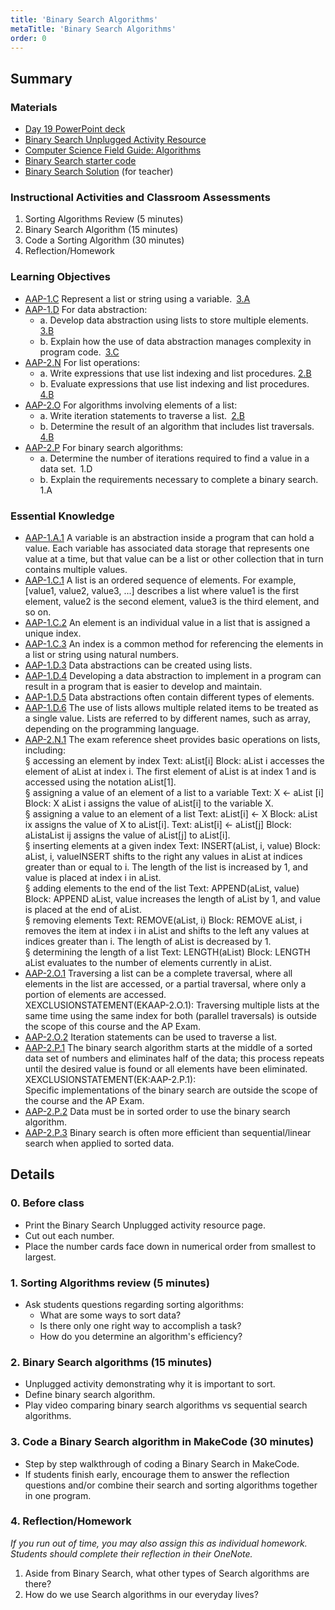 ```yaml
---
title: 'Binary Search Algorithms'
metaTitle: 'Binary Search Algorithms'
order: 0
---
```


## Summary

### Materials

* [Day 19 PowerPoint deck]()
* [Binary Search Unplugged Activity Resource]()
* [Computer Science Field Guide: Algorithms]()
* [Binary Search starter code]()
* [Binary Search Solution]() (for teacher)

### Instructional Activities and Classroom Assessments

1. Sorting Algorithms Review (5 minutes)
2. Binary Search Algorithm (15 minutes)
3. Code a Sorting Algorithm (30 minutes)
4. Reflection/Homework

### Learning Objectives 

* [AAP-1.C]() Represent a list or string using a variable. [3.A]()
* [AAP-1.D]() For data abstraction:
    * a. Develop data abstraction using lists to store multiple elements. [3.B]()
    * b. Explain how the use of data abstraction manages complexity in program code. [3.C]()
* [AAP-2.N]() For list operations:  
    * a. Write expressions that use list indexing and list procedures. [2.B]()
    * b. Evaluate expressions that use list indexing and list procedures. [4.B]()
* [AAP-2.O]() For algorithms involving elements of a list:
    * a. Write iteration statements to traverse a list. [2.B]()
    * b. Determine the result of an algorithm that includes list traversals. [4.B]()
* [AAP-2.P]() For binary search algorithms:
    * a. Determine the number of iterations required to find a value in a data set. 1.D 
    * b. Explain the requirements necessary to complete a binary search. 1.A

### Essential Knowledge 

* [AAP-1.A.1]() A variable is an abstraction inside a program that can hold a value. Each variable has associated data storage that represents one value at a time, but that value can be a list or other collection that in turn contains multiple values.  
* [AAP-1.C.1]() A list is an ordered sequence of elements. For example, [value1, value2, value3, ...] describes a list where value1 is the first element, value2 is the second element, value3 is the third element, and so on. 
* [AAP-1.C.2]() An element is an individual value in a list that is assigned a unique index.
* [AAP-1.C.3]() An index is a common method for referencing the elements in a list or string using natural numbers.
* [AAP-1.D.3]() Data abstractions can be created using lists.
* [AAP-1.D.4]() Developing a data abstraction to implement in a program can result in a program that is easier to develop and maintain.
* [AAP-1.D.5]() Data abstractions often contain different types of elements.
* [AAP-1.D.6]() The use of lists allows multiple related items to be treated as a single value. Lists are referred to by different names, such as array, depending on the programming language.
* [AAP-2.N.1]() The exam reference sheet provides basic operations on lists, including:<br/>
§ accessing an element by index Text: aList[i] Block: aList i accesses the element of aList at index i. The first element of aList is at index 1 and is accessed using the notation  aList[1].<br/>
§ assigning a value of an element of a list to a variable Text: X ← aList [i] Block: X aList i assigns the value of aList[i] to the variable X.<br/>
§ assigning a value to an element of a list Text: aList[i] ← X Block: aList ix assigns the value of X to aList[i]. Text: aList[i] ← aList[j] Block: aListaList ij assigns the value of aList[j] to aList[i].<br/>
§ inserting elements at a given index Text: INSERT(aList, i, value) Block: aList, i, valueINSERT shifts to the right any values in aList at indices greater than or equal to i. The length of the list is increased by 1, and value is placed at index i in aList.<br/>
§ adding elements to the end of the list Text: APPEND(aList, value) Block: APPEND aList, value increases the length of aList by 1, and value is placed at the end of aList.<br/>
§ removing elements Text: REMOVE(aList, i) Block: REMOVE aList, i removes the item at index i in aList and shifts to the left any values at indices greater than i. The length of aList is decreased by 1.<br/>
§ determining the length of a list Text: LENGTH(aList) Block: LENGTH aList evaluates to the number of elements currently in aList.<br/>
* [AAP-2.O.1]() Traversing a list can be a complete traversal, where all elements in the list are accessed, or a partial traversal, where only a portion of elements are accessed.<br/>
XEXCLUSIONSTATEMENT(EKAAP-2.O.1): Traversing multiple lists at the same time using the same index for both (parallel traversals) is outside the scope of this course and the AP Exam.
* [AAP-2.O.2]() Iteration statements can be used to traverse a list.
* [AAP-2.P.1]() The binary search algorithm starts at the middle of a sorted data set of numbers and eliminates half of the data; this process repeats until the desired value is found or all elements have been eliminated.<br/>
XEXCLUSIONSTATEMENT(EK:AAP-2.P.1):<br/>
Specific implementations of the binary search are outside the scope of the course and the AP Exam.  
* [AAP-2.P.2]() Data must be in sorted order to use the binary search algorithm.
* [AAP-2.P.3]() Binary search is often more efficient than sequential/linear search when applied to sorted data.

## Details

### 0. Before class 

* Print the Binary Search Unplugged activity resource page.
* Cut out each number.
* Place the number cards face down in numerical order from smallest to largest.

### 1. Sorting Algorithms review (5 minutes)

* Ask students questions regarding sorting algorithms:
    * What are some ways to sort data?
    * Is there only one right way to accomplish a task?
    * How do you determine an algorithm's efficiency?

### 2. Binary Search algorithms (15 minutes)

* Unplugged activity demonstrating why it is important to sort.
* Define binary search algorithm.
* Play video comparing binary search algorithms vs sequential search algorithms.

### 3. Code a Binary Search algorithm in MakeCode (30 minutes)

* Step by step walkthrough of coding a Binary Search in MakeCode.
* If students finish early, encourage them to answer the reflection questions and/or combine their search and sorting algorithms together in one program.

### 4. Reflection/Homework 

_If you run out of time, you may also assign this as individual homework. Students should complete their reflection in their OneNote._

1. Aside from Binary Search, what other types of Search algorithms are there?
2. How do we use Search algorithms in our everyday lives?